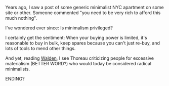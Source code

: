 Years ago, I saw a post of some generic minimalist NYC apartment on some site or other. Someone commented "you need to be very rich to afford this much nothing".

I've wondered ever since: Is minimalism privileged?

I certainly get the sentiment: When your buying power is limited, it's reasonable to buy in bulk, keep spares because you can't just re-buy, and lots of tools to mend other things.

And yet, reading [Walden](), I see Thoreau criticizing people for excessive materialism (BETTER WORD?) who would today be considered radical minimalists.

ENDING?
